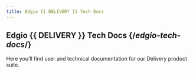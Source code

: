 ```yaml
---
title: Edgio {{ DELIVERY }} Tech Docs
---
```


## Edgio {{ DELIVERY }} Tech Docs  {/*edgio-tech-docs*/}

Here you’ll find user and technical documentation for our Delivery product suite.
